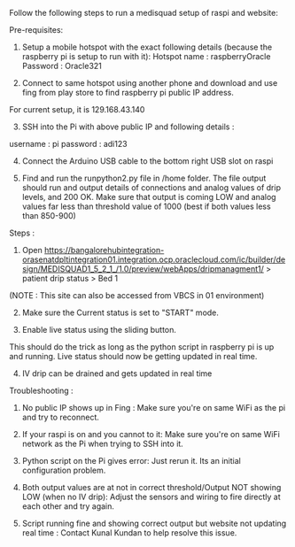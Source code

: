 Follow the following steps to run a medisquad setup of raspi and website:

Pre-requisites:

1) Setup a mobile hotspot with the exact following details (because the raspberry pi is setup to run with it):
	Hotspot name : raspberryOracle
	Password : Oracle321

2) Connect to same hotspot using another phone and download and use fing from play store to find raspberry pi public IP address. 

For current setup, it is 129.168.43.140

3) SSH into the Pi with above public IP and following details :

username : pi
password : adi123

4) Connect the Arduino USB cable to the bottom right USB slot on raspi

5) Find and run the runpython2.py file in /home folder.
The file output should run and output details of connections and analog values of drip levels, and 200 OK.
Make sure that output is coming LOW and analog values far less than threshold value of 1000 (best if both values less than  850-900) 





Steps :

1) Open https://bangalorehubintegration-orasenatdpltintegration01.integration.ocp.oraclecloud.com/ic/builder/design/MEDISQUAD1_5_2_1_/1.0/preview/webApps/dripmanagment1/ > patient drip status > Bed 1 

(NOTE : This site can also be accessed from VBCS in 01 environment)

2) Make sure the Current status is set to "START" mode.

3) Enable live status using the sliding button.


This should do the trick as long as the python script in raspberry pi is up and running. Live status should now be getting updated in real time. 

4) IV drip can be drained and gets updated in real time



Troubleshooting : 

1) No public IP shows up in Fing : Make sure you're on same WiFi as the pi and try to reconnect.

2) If your raspi is on and you cannot to it: Make sure you're on same WiFi network as the Pi when trying to SSH into it.

3) Python script on the Pi gives error: Just rerun it. Its an initial configuration problem.

4) Both output values are at not in correct threshold/Output NOT showing LOW (when no IV drip): Adjust the sensors and wiring to fire directly at each other and try again. 

5) Script running fine and showing correct output but website not updating real time : Contact Kunal Kundan to help resolve this issue.  



